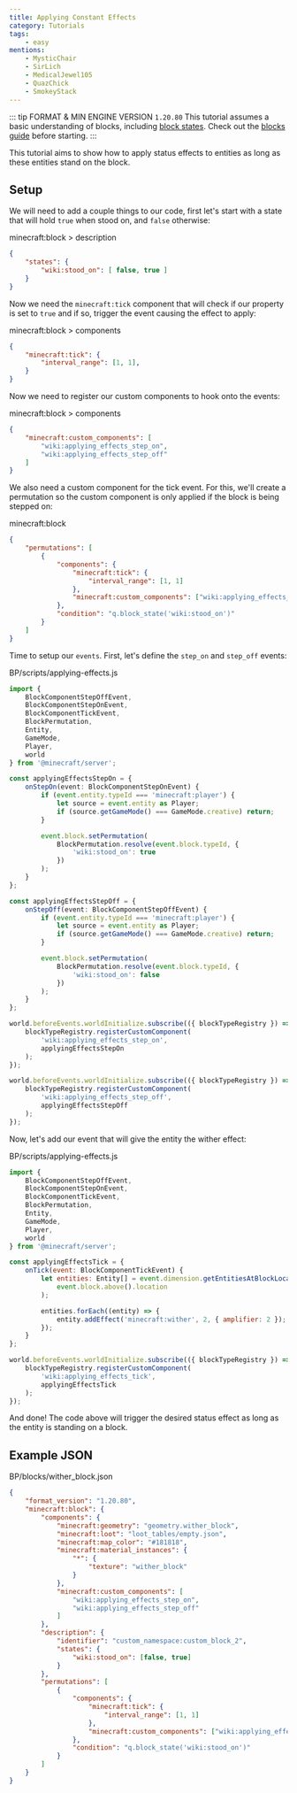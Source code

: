 ```yaml
---
title: Applying Constant Effects
category: Tutorials
tags:
    - easy
mentions:
    - MysticChair
    - SirLich
    - MedicalJewel105
    - QuazChick
    - SmokeyStack
---
```


::: tip FORMAT & MIN ENGINE VERSION `1.20.80`
This tutorial assumes a basic understanding of blocks, including [block states](/blocks/block-states).
Check out the [blocks guide](/blocks/blocks-intro) before starting.
:::

This tutorial aims to show how to apply status effects to entities as long as these entities stand on the block.

## Setup

We will need to add a couple things to our code, first let's start with a state that will hold `true` when stood on, and `false` otherwise:

<CodeHeader>minecraft:block > description</CodeHeader>

```json
{
    "states": {
        "wiki:stood_on": [ false, true ]
    }
}
```

Now we need the `minecraft:tick` component that will check if our property is set to `true` and if so, trigger the event causing the effect to apply:

<CodeHeader>minecraft:block > components</CodeHeader>

```json
{
    "minecraft:tick": {
        "interval_range": [1, 1],
    }
}
```

Now we need to register our custom components to hook onto the events:

<CodeHeader>minecraft:block > components</CodeHeader>

```json
{
    "minecraft:custom_components": [
        "wiki:applying_effects_step_on",
        "wiki:applying_effects_step_off"
    ]
}
```

We also need a custom component for the tick event. For this, we'll create a permutation so the custom component is only applied if the block is being stepped on:

<CodeHeader>minecraft:block</CodeHeader>

```json
{
    "permutations": [
        {
            "components": {
                "minecraft:tick": {
                    "interval_range": [1, 1]
                },
                "minecraft:custom_components": ["wiki:applying_effects_tick"]
            },
            "condition": "q.block_state('wiki:stood_on')"
        }
    ]
}
```

Time to setup our `events`. First, let's define the `step_on` and `step_off` events:

<CodeHeader>BP/scripts/applying-effects.js</CodeHeader>

```ts
import {
    BlockComponentStepOffEvent,
    BlockComponentStepOnEvent,
    BlockComponentTickEvent,
    BlockPermutation,
    Entity,
    GameMode,
    Player,
    world
} from '@minecraft/server';

const applyingEffectsStepOn = {
    onStepOn(event: BlockComponentStepOnEvent) {
        if (event.entity.typeId === 'minecraft:player') {
            let source = event.entity as Player;
            if (source.getGameMode() === GameMode.creative) return;
        }

        event.block.setPermutation(
            BlockPermutation.resolve(event.block.typeId, {
                'wiki:stood_on': true
            })
        );
    }
};

const applyingEffectsStepOff = {
    onStepOff(event: BlockComponentStepOffEvent) {
        if (event.entity.typeId === 'minecraft:player') {
            let source = event.entity as Player;
            if (source.getGameMode() === GameMode.creative) return;
        }

        event.block.setPermutation(
            BlockPermutation.resolve(event.block.typeId, {
                'wiki:stood_on': false
            })
        );
    }
};

world.beforeEvents.worldInitialize.subscribe(({ blockTypeRegistry }) => {
    blockTypeRegistry.registerCustomComponent(
        'wiki:applying_effects_step_on',
        applyingEffectsStepOn
    );
});

world.beforeEvents.worldInitialize.subscribe(({ blockTypeRegistry }) => {
    blockTypeRegistry.registerCustomComponent(
        'wiki:applying_effects_step_off',
        applyingEffectsStepOff
    );
});
```

Now, let's add our event that will give the entity the wither effect:

<CodeHeader>BP/scripts/applying-effects.js</CodeHeader>

```js
import {
    BlockComponentStepOffEvent,
    BlockComponentStepOnEvent,
    BlockComponentTickEvent,
    BlockPermutation,
    Entity,
    GameMode,
    Player,
    world
} from '@minecraft/server';

const applyingEffectsTick = {
    onTick(event: BlockComponentTickEvent) {
        let entities: Entity[] = event.dimension.getEntitiesAtBlockLocation(
            event.block.above().location
        );

        entities.forEach((entity) => {
            entity.addEffect('minecraft:wither', 2, { amplifier: 2 });
        });
    }
};

world.beforeEvents.worldInitialize.subscribe(({ blockTypeRegistry }) => {
    blockTypeRegistry.registerCustomComponent(
        'wiki:applying_effects_tick',
        applyingEffectsTick
    );
});

```

And done! The code above will trigger the desired status effect as long as the entity is standing on a block.

## Example JSON

<Spoiler title="Example Wither Block">

<CodeHeader>BP/blocks/wither_block.json</CodeHeader>

```json
{
    "format_version": "1.20.80",
    "minecraft:block": {
        "components": {
            "minecraft:geometry": "geometry.wither_block",
            "minecraft:loot": "loot_tables/empty.json",
            "minecraft:map_color": "#181818",
            "minecraft:material_instances": {
                "*": {
                    "texture": "wither_block"
                }
            },
            "minecraft:custom_components": [
                "wiki:applying_effects_step_on",
                "wiki:applying_effects_step_off"
            ]
        },
        "description": {
            "identifier": "custom_namespace:custom_block_2",
            "states": {
                "wiki:stood_on": [false, true]
            }
        },
        "permutations": [
            {
                "components": {
                    "minecraft:tick": {
                        "interval_range": [1, 1]
                    },
                    "minecraft:custom_components": ["wiki:applying_effects_tick"]
                },
                "condition": "q.block_state('wiki:stood_on')"
            }
        ]
    }
}
```

</Spoiler>